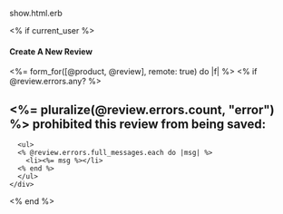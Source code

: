 show.html.erb

<% if current_user %>
<h4>Create A New Review</h4>

<%= form_for([@product, @review], remote: true) do |f| %>
  <% if @review.errors.any? %>
    <div id="error_explanation">
      <h2><%= pluralize(@review.errors.count, "error") %> prohibited this review from being saved:</h2>

      <ul>
      <% @review.errors.full_messages.each do |msg| %>
        <li><%= msg %></li>
      <% end %>
      </ul>
    </div>
  <% end %>
